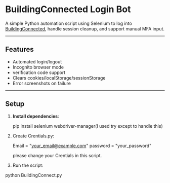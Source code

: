 # BuildingConnected Login Bot

A simple Python automation script using Selenium to log into [BuildingConnected](https://app.buildingconnected.com), handle session cleanup, and support manual MFA input.

---

## Features

- Automated login/logout
- Incognito browser mode
- verification code support
- Clears cookies/localStorage/sessionStorage
- Error screenshots on failure

---

## Setup

1. **Install dependencies**:
   
   pip install selenium webdriver-manager(I used try except to handle this)
   
   
2. Create Crentials.py:

     Email = "your_email@example.com"
     password = "your_password"

      please change your Crentials in this script.


3. Run the script:

  python BuildingConnect.py   

